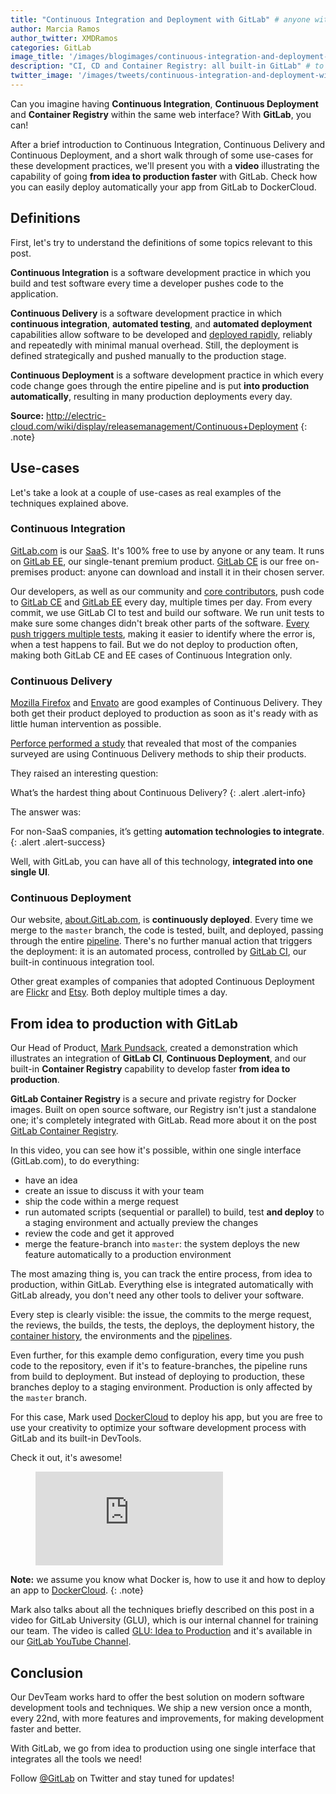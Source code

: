 ```yaml
---
title: "Continuous Integration and Deployment with GitLab" # anyone with a better idea?
author: Marcia Ramos
author_twitter: XMDRamos
categories: GitLab
image_title: '/images/blogimages/continuous-integration-and-deployment-with-gitlab-cover.png'
description: "CI, CD and Container Registry: all built-in GitLab" # to be improved
twitter_image: '/images/tweets/continuous-integration-and-deployment-with-gitlab.png'
---
```


Can you imagine having **Continuous Integration**, **Continuous Deployment**
and **Container Registry** within the same web interface? With **GitLab**, you can!

After a brief introduction to Continuous Integration, Continuous Delivery and Continuous Deployment,
and a short walk through of some use-cases for these development practices, we'll present you
with a **video** illustrating the capability of going **from idea to production faster** with
GitLab. Check how you can easily deploy automatically your app from GitLab to DockerCloud.

<!-- more -->

## Definitions

First, let's try to understand the definitions of some topics relevant to this post.

**Continuous Integration** is a software development practice in which you build and test software
every time a developer pushes code to the application.

**Continuous Delivery** is a software development practice in which **continuous integration**, **automated
testing**, and **automated deployment** capabilities allow software to be developed and [deployed rapidly],
reliably and repeatedly with minimal manual overhead. Still, the deployment is defined strategically
and pushed manually to the production stage.

**Continuous Deployment** is a software development practice in which every code change goes through
the entire pipeline and is put **into production automatically**, resulting in many production
deployments every day.

**Source:** <http://electric-cloud.com/wiki/display/releasemanagement/Continuous+Deployment>
{: .note}

## Use-cases

Let's take a look at a couple of use-cases as real examples of the techniques explained above.

### Continuous Integration

[GitLab.com] is our [SaaS]. It's 100% free to use by anyone or any team. It runs on [GitLab EE],
our single-tenant premium product. [GitLab CE] is our free on-premises product:
anyone can download and install it in their chosen server.

Our developers, as well as our community and [core contributors][core], push code to [GitLab CE][ce-repo]
and [GitLab EE][ee-repo] every day, multiple times per day.
From every commit, we use GitLab CI to test and build our software. We run unit tests to make sure
some changes didn't break other parts of the software. [Every push triggers multiple tests][ce-pipes],
making it easier to identify where the error is, when a test happens to fail.
But we do not deploy to production often, making both GitLab CE and EE cases
of Continuous Integration only. <!-- to be reviewed/improved -->

### Continuous Delivery

[Mozilla Firefox][moz] and [Envato] are good examples of Continuous Delivery. They both get their product
deployed to production as soon as it's ready with as little human intervention as possible.

[Perforce performed a study][perforce] that revealed that most of the companies surveyed are using Continuous
Delivery methods to ship their products.

They raised an interesting question:

What’s the hardest thing about Continuous Delivery?
{: .alert .alert-info}

The answer was:

For non-SaaS companies, it’s getting **automation technologies to integrate**.
{: .alert .alert-success}

Well, with GitLab, you can have all of this technology, **integrated into one single UI**.

### Continuous Deployment

Our website, [about.GitLab.com], is **continuously deployed**. Every time we merge to the
`master` branch, the code is tested, built, and deployed, passing through the entire [pipeline][com-pipe]. There's no
further manual action that triggers the deployment: it is an automated process, controlled by [GitLab CI],
our built-in continuous integration tool.

Other great examples of companies that adopted Continuous Deployment are [Flickr] and [Etsy].
Both deploy multiple times a day.

## From idea to production with GitLab

Our Head of Product, [Mark Pundsack], created a demonstration which illustrates an integration of **GitLab CI**,
**Continuous Deployment**, and our built-in **Container Registry** capability to develop faster
**from idea to production**.

**GitLab Container Registry** is a secure and private registry for Docker images. Built on
open source software, our Registry isn't just a standalone one; it's completely integrated with GitLab.
Read more about it on the post [GitLab Container Registry][Container Registry].

In this video, you can see how it's possible, within one single interface (GitLab.com), to do everything:

- have an idea
- create an issue to discuss it with your team
- ship the code within a merge request
- run automated scripts (sequential or parallel) to build, test **and deploy** to a staging environment and actually preview the changes
- review the code and get it approved
- merge the feature-branch into `master`: the system deploys the new feature automatically to a production environment

The most amazing thing is, you can track the entire process, from idea to production, within GitLab. Everything else is
integrated automatically with GitLab already, you don't need any other tools to deliver your software.

Every step is clearly visible: the issue, the commits to the merge request, the reviews, the builds, the tests,
the deploys, the deployment history, the [container history], the environments and the [pipelines][mark-pipes].

Even further, for this example demo configuration, every time you push code to the repository, even if it's
to feature-branches, the pipeline runs from build to deployment. But instead of deploying to production,
these branches deploy to a staging environment. Production is only affected by the `master` branch.

For this case, Mark used [DockerCloud] to deploy his app, but you are free to use your creativity to optimize your software
development process with GitLab and its built-in DevTools.

Check it out, it's awesome!

<figure class="video_container">
  <iframe src="https://www.youtube.com/embed/pY4IbEXxxGY" frameborder="0" allowfullscreen="true"> </iframe>
</figure>

**Note:** we assume you know what Docker is, how to use it and how to deploy an app to [DockerCloud].
{: .note}

Mark also talks about all the techniques briefly described on this post in a video for GitLab University (GLU), which is
our internal channel for training our team. The video is called [GLU: Idea to Production][glu] and it's available in our [GitLab YouTube Channel][youtube].

## Conclusion

Our DevTeam works hard to offer the best solution on modern software development tools and techniques. We ship a new
version once a month, every 22nd, with more features and improvements, for making development faster and better.

With GitLab, we go from idea to production using one single interface that integrates all the tools we need!

Follow [@GitLab] on Twitter and stay tuned for updates!


<!-- identifiers -->

[about.GitLab.com]: /
[@GitLab]: https://twitter.com/gitlab
[ce-pipes]: https://gitlab.com/gitlab-org/gitlab-ce/pipelines
[ce-repo]: https://gitlab.com/gitlab-org/gitlab-ce
[container history]: https://gitlab.com/gitlab-examples/docker-cloud/container_registry
[container registry]: /2016/05/23/gitlab-container-registry/
[core]: https://about.gitlab.com/core-team/
[com-pipe]: https://gitlab.com/gitlab-com/www-gitlab-com/pipelines
[deployed rapidly]: /2016/07/21/release-early-release-often/
[DockerCloud]: https://cloud.docker.com/
[ee-repo]: https://gitlab.com/gitlab-org/gitlab-ee
[envato]: http://www.slideshare.net/johnpviner/bank-west-10-deploys-a-day-at-envato-published
[etsy]: https://www.infoq.com/news/2014/03/etsy-deploy-50-times-a-day
[flickr]: https://vimeo.com/24542044
[GitLab CE]: /downloads/
[GitLab CI]: /gitlab-ci/
[GitLab.com]: https://gitlab.com/users/sign_in
[GitLab EE]: /features/#enterprise
[glu]: https://www.youtube.com/watch?v=25pHyknRgEo
[mark-pipes]: https://gitlab.com/gitlab-examples/docker-cloud/pipelines
[Mark Pundsack]: https://twitter.com/MarkPundsack
[moz]: https://quality.mozilla.org/2014/10/continuous-delivery-a-generic-plan/
[perforce]: https://www.perforce.com/company/newsletter/2014/02/continuous-delivery-new-normal-software-development
[SaaS]: https://en.wikipedia.org/wiki/Software_as_a_service
[youtube]: https://www.youtube.com/channel/UCnMGQ8QHMAnVIsI3xJrihhg